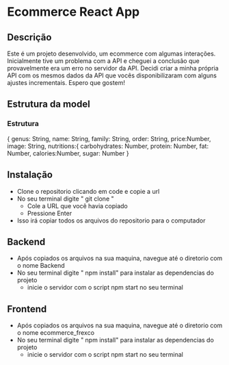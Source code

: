# Ecommerce React App

## Descrição 

Este é um projeto desenvolvido, um ecommerce com algumas interações. Inicialmente tive um problema com a API e cheguei a conclusão que provavelmente era um erro no servidor da API. Decidi criar a minha própria API com os mesmos dados da API que vocês disponibilizaram com alguns ajustes incrementais. Espero que gostem!

## Estrutura da model
### Estrutura
{
    genus: String,
    name: String,
    family: String,
    order: String,
    price:Number,
    image: String,
    nutritions:{
        carbohydrates: Number,
        protein: Number,
        fat: Number,
        calories:Number,
        sugar: Number
  }
  


## Instalação
- Clone o repositorio clicando em code e copie a url
- No seu terminal digite " git clone "
  - Cole a URL que você havia copiado
  - Pressione Enter
- Isso irá copiar todos os arquivos do repositorio para o computador 

## Backend
- Após copiados os arquivos na sua maquina, navegue até o diretorio com o nome Backend
- No seu terminal digite " npm install" para instalar as dependencias do projeto
  - inicie o servidor com o script npm start no seu terminal

## Frontend
- Após copiados os arquivos na sua maquina, navegue até o diretorio com o nome ecommerce_frexco
- No seu terminal digite " npm install" para instalar as dependencias do projeto
    - inicie o servidor com o script npm start no seu terminal

